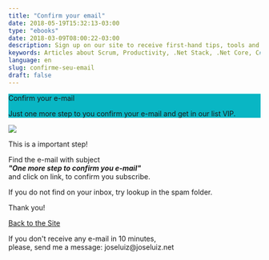 ```yaml
---
title: "Confirm your email"
date: 2018-05-19T15:32:13-03:00
type: "ebooks"
date: 2018-03-09T08:00:22-03:00
description: Sign up on our site to receive first-hand tips, tools and articles for you to apply in your day to day developer or entrepreneur!
keywords: Articles about Scrum, Productivity, .Net Stack, .Net Core, C#, SQL Server, Software development and entrepreneurship.
language: en
slug: confirme-seu-email
draft: false
---
```

<link rel="stylesheet" href="/assets/css/join.css">

<section class="p-3 rounded" style="background-color: #09b6c4">
    <div class="container text-center">
        <p class="h1 font-weight-bold text-white"> Confirm your e-mail </p>
        <p class="lead font-weight-light text-white mb-2">Just one more step to you confirm your e-mail and get in our list VIP.</p>
    </div>
</section>
<section class="bg-white pt-4">
        <div class="row">
            <div class="col-md-6">
                <img class="img-fluid rounded" src="https://i.imgur.com/vS5Ew0v.png">
            </div>
            <div class="col-md-6 text-left">
                <p class="h5 font-weight-bold">This is a important step!</p>
                <p>Find the e-mail with subject <br> <b><i>"One more step to confirm you e-mail"</i></b> <br> and click on link, to confirm you subscribe.</p>
                <p>If you do not find on your inbox, try lookup in the spam folder.</p>
                <p class="h1 font-weight-light text-success">Thank you!</p>
                <a href="http://joseluiz.net" class="btn btn-success btn-lg" >Back to the Site</a>
            </div>
        </div>
    <p class="text-muted"> If you don't receive any e-mail in 10 minutes</b>,<br> please, send me a message: joseluiz@joseluiz.net
                </p>
</section>